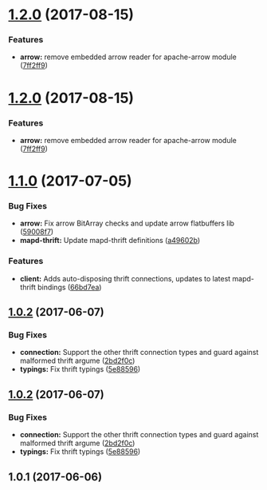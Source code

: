 <a name="1.2.0"></a>
# [1.2.0](https://github.com/graphistry/rxjs-mapd/compare/v1.1.0...v1.2.0) (2017-08-15)


### Features

* **arrow:** remove embedded arrow reader for apache-arrow module ([7ff2ff9](https://github.com/graphistry/rxjs-mapd/commit/7ff2ff9))



<a name="1.2.0"></a>
# [1.2.0](https://github.com/graphistry/rxjs-mapd/compare/v1.1.0...v1.2.0) (2017-08-15)


### Features

* **arrow:** remove embedded arrow reader for apache-arrow module ([7ff2ff9](https://github.com/graphistry/rxjs-mapd/commit/7ff2ff9))



<a name="1.1.0"></a>
# [1.1.0](https://github.com/graphistry/rxjs-mapd/compare/v1.0.2...v1.1.0) (2017-07-05)


### Bug Fixes

* **arrow:** Fix arrow BitArray checks and update arrow flatbuffers lib ([59008f7](https://github.com/graphistry/rxjs-mapd/commit/59008f7))
* **mapd-thrift:** Update mapd-thrift definitions ([a49602b](https://github.com/graphistry/rxjs-mapd/commit/a49602b))


### Features

* **client:** Adds auto-disposing thrift connections, updates to latest mapd-thrift bindings ([66bd7ea](https://github.com/graphistry/rxjs-mapd/commit/66bd7ea))



<a name="1.0.2"></a>
## [1.0.2](https://github.com/graphistry/rxjs-mapd/compare/v1.0.1...v1.0.2) (2017-06-07)


### Bug Fixes

* **connection:** Support the other thrift connection types and guard against malformed thrift argume ([2bd2f0c](https://github.com/graphistry/rxjs-mapd/commit/2bd2f0c))
* **typings:** Fix thrift typings ([5e88596](https://github.com/graphistry/rxjs-mapd/commit/5e88596))



<a name="1.0.2"></a>
## [1.0.2](https://github.com/graphistry/rxjs-mapd/compare/v1.0.1...v1.0.2) (2017-06-07)


### Bug Fixes

* **connection:** Support the other thrift connection types and guard against malformed thrift argume ([2bd2f0c](https://github.com/graphistry/rxjs-mapd/commit/2bd2f0c))
* **typings:** Fix thrift typings ([5e88596](https://github.com/graphistry/rxjs-mapd/commit/5e88596))



<a name="1.0.1"></a>
## 1.0.1 (2017-06-06)



